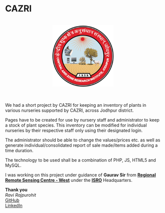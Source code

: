 # CAZRI
<bR>
<div align="center"><img src="img/logo.gif" height="200px"></div><br><br>

We had a short project by CAZRI for keeping an inventory of plants in various nurseries supported by CAZRI, across Jodhpur district.

Pages have to be created for use by nursery staff and administrator to keep a stock of plant species. This inventory can be modified for individual nurseries by their respective staff only using their designated login.

The administrator should be able to change the values/prices etc. as well as generate individual/consolidated report of sale made/items added during a time duration.

The technology to be used shall be a combination of PHP, JS, HTML5 and MySQL.

I was working on this project under guidance of <b>Gaurav Sir</b> from <a href="http://rrscw.nrsc.gov.in/" target="_blank"><b>Regional Remote Sensing Centre - West</b></a> under the <a href="http://www.isro.gov.in/" target="_blank"><b>ISRO</b></a> Headquarters.

<b>Thank you</br></b>
<i>Ravi Rajpurohit</i><br>
<a href="https://github.com/RaviRajpurohit" target="_blank">GitHub</a></br>
<a href="http://www.linkedin.com/in/ravirajpurohit" target="_blank">LinkedIn</a></br>
